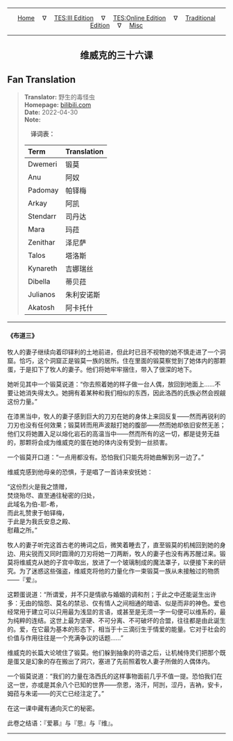 
---

<!-- Jekyll Page Links -->

<center>
<a href="../../../../../../index.html">Home</a>
&emsp;&nabla;&emsp;
<a href="../../../../../index-tes3.html">TES:III Edition</a>
&emsp;&nabla;&emsp;
<a href="../../../../../index-teso.html">TES:Online Edition</a>
&emsp;&nabla;&emsp;
<a href="../../../../../index-traditional.html">Traditional Edition</a>
&emsp;&nabla;&emsp;
<a href="../../../../../index-misc.html">Misc</a>
</center>

<!-- Markdown Body Below: -->

---

<center>
<h2><span style="font-family:SimSun">维威克的三十六课</span></h2>
</center>

## Fan Translation

> __Translator:__ 野生的毒怪虫\
> __Homepage:__ [bilibili.com][1]\
> __Date:__ 2022-04-30\
> __Note:__
>
> &emsp;__译词表：__
>
> | Term                               | Translation |
> |:-----------------------------------|:------------|
> | Dwemeri                            | 锻莫 |
> | Anu                                | 阿奴 |
> | Padomay                            | 帕铎梅 |
> | Arkay                              | 阿凯 |
> | Stendarr                           | 司丹达 |
> | Mara                               | 玛菈 |
> | Zenithar                           | 泽尼萨 |
> | Talos                              | 塔洛斯 |
> | Kynareth                           | 吉娜瑞丝 |
> | Dibella                            | 蒂贝菈 |
> | Julianos                           | 朱利安诺斯 |
> | Akatosh                            | 阿卡托什 |

[1]: https://www.bilibili.com/read/cv16396736/

---

#### 《布道三》

牧人的妻子继续向着印铎利的土地前进，但此时已目不视物的她不慎走进了一个洞窟。恰巧，这个洞窟正是锻莫一族的居所。住在里面的锻莫察觉到了她体内的那颗蛋，于是扣下了牧人的妻子。他们将她牢牢捆住，带入了很深的地下。

她听见其中一个锻莫说道：“你去照着她的样子做一台人偶，放回到地面上……不要让她消失得太久。她拥有着某种和我们相似的东西，因此洛西的氏族必然会觊觎这份力量。”

在漆黑当中，牧人的妻子感到巨大的刀刃在她的身体上来回反复——然而再锐利的刀刃也没有任何效果；锻莫转而用声波敲打她的腹部——然而她却依旧安然无恙；他们又将她置入足以熔化岩石的高温当中——然而所有的这一切，都是徒劳无益的，那颗将会成为维威克的蛋在她的体内没有受到一丝损害。

一个锻莫开口道：“一点用都没有。恐怕我们只能先将她曲解到另一边了。”

维威克感到他母亲的恐惧，于是唱了一首诗来安抚她：

“这份烈火是我之馈赠，\
焚烧殆尽、直至通往秘密的归处，\
此域名为伯-耶-希，\
而此礼赞隶于帕铎梅，\
于此是为我氏安息之殿、\
慰藉之所。”

牧人的妻子听完这首古老的祷词之后，微笑着睡去了，直至锻莫的机械回到她的身边、用尖锐而又同时圆滑的刀刃将她一刀两断，牧人的妻子也没有再苏醒过来。锻莫将维威克从她的子宫中取出，放进了一个玻璃制成的魔法罩子，以便接下来的研究。为了迷惑这些强盗，维威克将他的力量化作一束锻莫一族从未接触过的物质——『爱』。

这颗蛋说道：“所谓爱，并不只是情欲与婚姻的调和剂；于此之中还能诞生出许多：无由的恼怨、莫名的禁忌、仅有情人之间相通的暗语、似是而非的神色。爱也经常用于建立可以只用最为浅显的言语，或甚至是无须一字一句便可以维系的，最为纯粹的连结。这世上最为坚硬、不可分离、不可破坏的合盟，往往都是由此诞生的。爱，在它最为基本的形态下，相当于十三滴衍生于情爱的能量。它对于社会的价值与作用往往是一个充满争议的话题……”

维威克的长篇大论唬住了锻莫。他们躲到抽象的符语之后，让机械侍灵们把那个既是蛋又是幻象的存在搬出了洞穴，塞进了先前照着牧人妻子所做的人偶体内。

一个锻莫说道：“我们的力量在洛西氏的这样事物面前几乎不值一提。恐怕我们在这一世，亦或是其余八个已知的世界——奈恩，洛汗，阿剀，涩丹，吉衲，安卡，姆菈与朱诺——的灭亡已经注定了。”

在这一课中藏有通向灭亡的秘密。

此卷之结语：『爱慕』与『思』与『维』。

---

